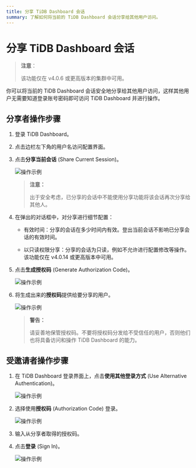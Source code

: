 ```yaml
---
title: 分享 TiDB Dashboard 会话
summary: 了解如何将当前的 TiDB Dashboard 会话分享给其他用户访问。
---
```


# 分享 TiDB Dashboard 会话

> **注意**：
>
> 该功能仅在 v4.0.6 或更高版本的集群中可用。

你可以将当前的 TiDB Dashboard 会话安全地分享给其他用户访问，这样其他用户无需要知道登录账号密码即可访问 TiDB Dashboard 并进行操作。

## 分享者操作步骤

1. 登录 TiDB Dashboard。

2. 点击边栏左下角的用户名访问配置界面。

3. 点击**分享当前会话** (Share Current Session)。

   ![操作示例](https://docs-download.pingcap.com/media/images/docs-cn/dashboard/dashboard-session-share-settings-1.png)

   > **注意：**
   >
   > 出于安全考虑，已分享的会话中不能使用分享功能将该会话再次分享给其他人。

4. 在弹出的对话框中，对分享进行细节配置：

   - 有效时间：分享的会话在多少时间内有效。登出当前会话不影响已分享会话的有效时间。

   - 以只读权限分享：分享的会话为只读，例如不允许进行配置修改等操作。该功能仅在 v4.0.14 或更高版本中可用。

5. 点击**生成授权码** (Generate Authorization Code)。

   ![操作示例](https://docs-download.pingcap.com/media/images/docs-cn/dashboard/dashboard-session-share-settings-2.png)

6. 将生成出来的**授权码**提供给要分享的用户。

   ![操作示例](https://docs-download.pingcap.com/media/images/docs-cn/dashboard/dashboard-session-share-settings-3.png)

   > **警告：**
   >
   > 请妥善地保管授权码。不要将授权码分发给不受信任的用户，否则他们也将具备访问和操作 TiDB Dashboard 的能力。

## 受邀请者操作步骤

1. 在 TiDB Dashboard 登录界面上，点击**使用其他登录方式** (Use Alternative Authentication)。

   ![操作示例](https://docs-download.pingcap.com/media/images/docs-cn/dashboard/dashboard-session-share-signin-1.png)

2. 选择使用**授权码** (Authorization Code) 登录。

   ![操作示例](https://docs-download.pingcap.com/media/images/docs-cn/dashboard/dashboard-session-share-signin-2.png)

3. 输入从分享者取得的授权码。

4. 点击**登录** (Sign In)。

   ![操作示例](https://docs-download.pingcap.com/media/images/docs-cn/dashboard/dashboard-session-share-signin-3.png)
